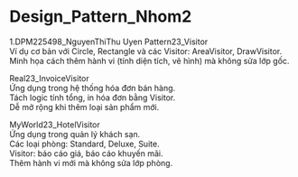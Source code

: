 # Design_Pattern_Nhom2

1.DPM225498_NguyenThiThu Uyen
Pattern23_Visitor  
Ví dụ cơ bản với Circle, Rectangle và các Visitor: AreaVisitor, DrawVisitor.  
Minh họa cách thêm hành vi (tính diện tích, vẽ hình) mà không sửa lớp gốc.  

Real23_InvoiceVisitor  
Ứng dụng trong hệ thống hóa đơn bán hàng.  
Tách logic tính tổng, in hóa đơn bằng Visitor.  
Dễ mở rộng khi thêm loại sản phẩm mới.  

MyWorld23_HotelVisitor  
Ứng dụng trong quản lý khách sạn.  
Các loại phòng: Standard, Deluxe, Suite.  
Visitor: báo cáo giá, báo cáo khuyến mãi.  
Thêm hành vi mới mà không sửa lớp phòng.
